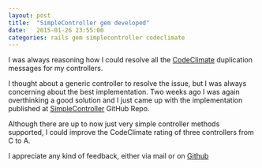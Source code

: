 ```yaml
---
layout: post
title:  "SimpleController gem developed"
date:   2015-01-26 23:55:00
categories: rails gem simplecontroller codeclimate
---
```


I was always reasoning how I could resolve all the [CodeClimate](www.codeclimate.com) duplication messages for my controllers.

I thought about a generic controller to resolve the issue, but I was always concerning about the best implementation.
Two weeks ago I was again overthinking a good solution and I just came up with the implementation
published at [SimpleController](www.github.com/philippneugebauer/SimpleController) GitHub Repo.

Although there are up to now just very simple controller methods supported,
I could improve the CodeClimate rating of three controllers from C to A.

I appreciate any kind of feedback, either via mail or on [Github](www.github.com/philippneugebauer/SimpleController/issues)
